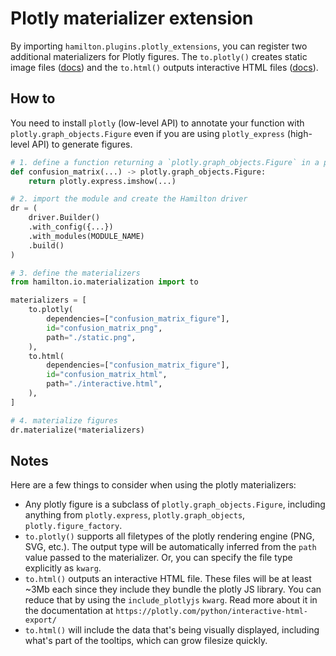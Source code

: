 # Plotly materializer extension

By importing `hamilton.plugins.plotly_extensions`, you can register two additional materializers for Plotly figures. The `to.plotly()` creates static image files ([docs](https://plotly.com/python/static-image-export/)) and the `to.html()` outputs interactive HTML files ([docs](https://plotly.com/python/interactive-html-export/)).

## How to
You need to install `plotly` (low-level API) to annotate your function with `plotly.graph_objects.Figure` even if you are using `plotly_express` (high-level API) to generate figures.
```python
# 1. define a function returning a `plotly.graph_objects.Figure` in a python module.
def confusion_matrix(...) -> plotly.graph_objects.Figure:
    return plotly.express.imshow(...)

# 2. import the module and create the Hamilton driver
dr = (
    driver.Builder()
    .with_config({...})
    .with_modules(MODULE_NAME)
    .build()
)

# 3. define the materializers
from hamilton.io.materialization import to

materializers = [
    to.plotly(
        dependencies=["confusion_matrix_figure"],
        id="confusion_matrix_png",
        path="./static.png",
    ),
    to.html(
        dependencies=["confusion_matrix_figure"],
        id="confusion_matrix_html",
        path="./interactive.html",
    ),
]

# 4. materialize figures
dr.materialize(*materializers)
```

## Notes
Here are a few things to consider when using the plotly materializers:
- Any plotly figure is a subclass of `plotly.graph_objects.Figure`, including anything from `plotly.express`, `plotly.graph_objects`, `plotly.figure_factory`.
- `to.plotly()` supports all filetypes of the plotly rendering engine (PNG, SVG, etc.). The output type will be automatically inferred from the `path` value passed to the materializer. Or, you can specify the file type explicitly as `kwarg`.
- `to.html()` outputs an interactive HTML file. These files will be at least ~3Mb each since they include they bundle the plotly JS library. You can reduce that by using the `include_plotlyjs` `kwarg`. Read more about it in the documentation at `https://plotly.com/python/interactive-html-export/`
- `to.html()` will include the data that's being visually displayed, including what's part of the tooltips, which can grow filesize quickly.
